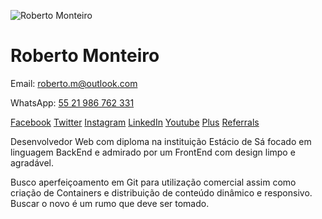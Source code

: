 ![Roberto Monteiro](https://dkteclive.github.io/rm/avatar.png)

# Roberto Monteiro

Email: roberto.m@outlook.com

WhatsApp: [55 21 986 762 331](https://api.whatsapp.com/send?phone=5521986762331)

[Facebook](https://www.facebook.com/flourigh) [Twitter](https://www.twitter.com/flourigh) [Instagram](https://www.instagram.com/flourigh/) [LinkedIn](https://www.linkedin.com/in/flourigh/) [Youtube](https://www.youtube.com/flourigh) [Plus](https://google.com/+FyeFlourigh) [Referrals](https://flourigh.github.io/miner/refs.html)

Desenvolvedor Web com diploma na instituição Estácio de Sá focado em linguagem BackEnd e admirado por um FrontEnd com design limpo e agradável.

Busco aperfeiçoamento em Git para utilização comercial assim como criação de Containers e distribuição de conteúdo dinâmico e responsivo.
Buscar o novo é um rumo que deve ser tomado.
